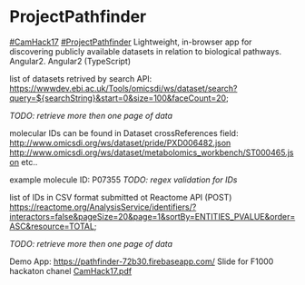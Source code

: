 # ProjectPathfinder

[#CamHack17](http://casim.org.uk/hackathon/) [#ProjectPathfinder](http://casim.org.uk/hackathon/) Lightweight, in-browser app for discovering publicly available datasets in relation to biological pathways. Angular2.
Angular2 (TypeScript)

list of datasets retrived by search API: 
https://wwwdev.ebi.ac.uk/Tools/omicsdi/ws/dataset/search?query=${searchString}&start=0&size=100&faceCount=20;

*TODO: retrieve more then one page of data*

molecular IDs can be found in Dataset crossReferences field:
http://www.omicsdi.org/ws/dataset/pride/PXD006482.json
http://www.omicsdi.org/ws/dataset/metabolomics_workbench/ST000465.json
etc..

example molecule ID: P07355
*TODO: regex validation for IDs*

list of IDs in CSV format submitted ot Reactome API (POST) 
https://reactome.org/AnalysisService/identifiers/?interactors=false&pageSize=20&page=1&sortBy=ENTITIES_PVALUE&order=ASC&resource=TOTAL;

*TODO: retrieve more then one page of data*

Demo App:
https://pathfinder-72b30.firebaseapp.com/
Slide for F1000 hackaton chanel [CamHack17.pdf](CamHack17.pdf)
